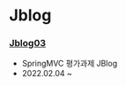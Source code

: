 # Jblog
### [Jblog03](https://github.com/luster1031/jblog/tree/master/jblog/jblog03)
+ SpringMVC 평가과제 JBlog 
+ 2022.02.04 ~